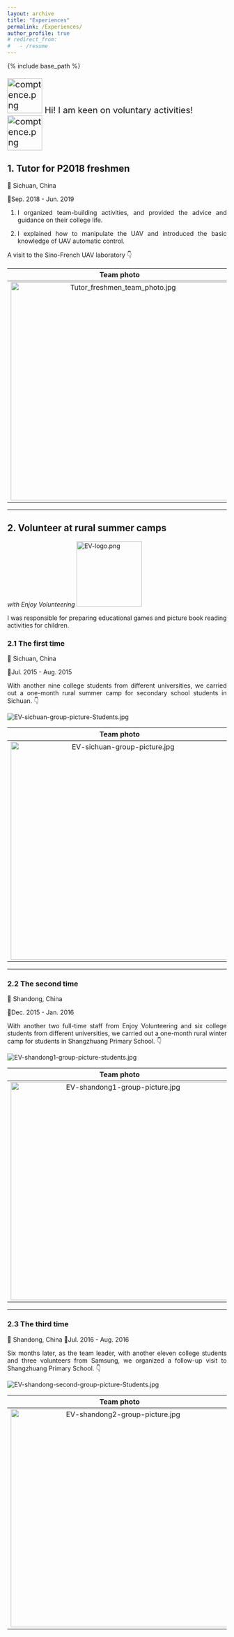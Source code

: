 ```yaml
---
layout: archive
title: "Experiences"
permalink: /Experiences/
author_profile: true
# redirect_from:
#   - /resume
---
```


{% include base_path %}

<!-- 在学习和科研之余，我还参加了很多志愿服务活动。 -->

<p style="center; font-size:20px;">
<img src="https://jianhua-WANG-BUAA.github.io/images/comptence.png" alt="comptence.png" border="0" width="80"/> Hi! I am keen on voluntary activities! <img src="https://jianhua-WANG-BUAA.github.io/images/comptence.png" alt="comptence.png" border="0" width="80"/>
</p>


## 1. Tutor for P2018 freshmen

📍 Sichuan, China

📅Sep. 2018 - Jun. 2019

1. <p style="text-align:justify; text-justify:inter-ideograph;">I organized team-building activities, and provided the advice and guidance on their college life.</p> 
2. <p style="text-align:justify; text-justify:inter-ideograph;">I explained how to manipulate the UAV and introduced the basic knowledge of UAV automatic control.</p> 

<!-- 带领新同学参观中法无人机实验室，并为他们讲解无人机控制的基本知识。 -->

A visit to the Sino-French UAV laboratory 👇

|                   Team photo                   |        UAV knowledge explanation                |         UAV flight time            |
| :----------------------------------------------------------: | :----------------------------------------------------------: | :----------------------------------------------------------: |
| <img src="https://jianhua-WANG-BUAA.github.io/images/Tutor_freshmen_team_photo.jpg" alt="Tutor_freshmen_team_photo.jpg" border="0" width="500"/> | <img src="https://jianhua-WANG-BUAA.github.io/images/Tutor_freshmen_UAV_teaching.jpg" alt="Tutor_freshmen_UAV_teaching.jpg" border="0" width="500"/> | <img src="https://jianhua-WANG-BUAA.github.io/images/Tutor_freshmen_UAV_flight.jpg" alt="Tutor_freshmen_UAV_flight.jpg" border="0" width="500"/> |

-----------------

## 2. Volunteer at rural summer camps
*with Enjoy Volunteering* <img src="https://jianhua-WANG-BUAA.github.io/images/EV-logo.png" alt="EV-logo.png" border="0" width="150"/>

I was responsible for preparing educational games and picture book reading activities for children.

### 2.1 The first time 

📍 Sichuan, China

📅Jul. 2015 - Aug. 2015

<p style="text-align:justify; text-justify:inter-ideograph;">
With another nine college students from different universities, we carried out a one-month rural summer camp for secondary school students in Sichuan. 👇
</p>

<img src="https://jianhua-WANG-BUAA.github.io/images/EV-sichuan-group-picture-Students.jpg" alt="EV-sichuan-group-picture-Students.jpg" border="0"/>

|                   Team photo                   |        Play time                     |         Follow-up visit              |
| :----------------------------------------------------------: | :----------------------------------------------------------: | :----------------------------------------------------------: |
| <img src="https://jianhua-WANG-BUAA.github.io/images/EV-sichuan-group-picture.jpg" alt="EV-sichuan-group-picture.jpg" border="0" width="500"/> | <img src="https://jianhua-WANG-BUAA.github.io/images/EV-sichuan-activities (2).jpg" alt="EV-sichuan-activities (2).jpg" border="0" width="500"/> | <img src="https://jianhua-WANG-BUAA.github.io/images/EV-sichuan-activities (1).jpg" alt="EV-sichuan-activities (1).jpg" border="0" width="500"/> |

------------------------
### 2.2 The second time 

📍 Shandong, China

📅Dec. 2015 - Jan. 2016

<p style="text-align:justify; text-justify:inter-ideograph;">
With another two full-time staff from Enjoy Volunteering and six college students from different universities, we carried out a one-month rural winter camp for students in Shangzhuang Primary School. 👇
</p>

<img src="https://jianhua-WANG-BUAA.github.io/images/EV-shandong1-group-picture-students.jpg" alt="EV-shandong1-group-picture-students.jpg" border="0"/>

|                   Team photo                   |        Activity time                     |         Closing ceremony             |
| :----------------------------------------------------------: | :----------------------------------------------------------: | :----------------------------------------------------------: |
| <img src="https://jianhua-WANG-BUAA.github.io/images/EV-shandong1-group-picture.jpg" alt="EV-shandong1-group-picture.jpg" border="0" width="500"/> | <img src="https://jianhua-WANG-BUAA.github.io/images/EV-shandong1-activity.jpg" alt="EV-shandong1-activity.jpg" border="0" width="500"/> | <img src="https://jianhua-WANG-BUAA.github.io/images/EV-shandong1-group-picture-end.jpg" alt="EV-shandong1-group-picture-end.jpg" border="0" width="500"/> |

----------------------
### 2.3 The third time 

📍 Shandong, China
📅Jul. 2016 - Aug. 2016

<p style="text-align:justify; text-justify:inter-ideograph;">
Six months later, as the team leader, with another eleven college students and three volunteers from Samsung, we organized a follow-up visit to Shangzhuang Primary School. 👇
</p>

<img src="https://jianhua-WANG-BUAA.github.io/images/EV-shandong2-group-picture-Students.jpg" alt="EV-shandong-second-group-picture-Students.jpg" border="0"/>

|                   Team photo                   |        Training time                     |         Team with Samsung volunteers            |
| :----------------------------------------------------------: | :----------------------------------------------------------: | :----------------------------------------------------------: |
| <img src="https://jianhua-WANG-BUAA.github.io/images/EV-shandong2-group-picture.jpg" alt="EV-shandong2-group-picture.jpg" border="0" width="500"/> | <img src="https://jianhua-WANG-BUAA.github.io/images/EV-shandong2-training-tutor.jpg" alt="EV-shandong2-training-tutor.jpg" border="0" width="500"/> | <img src="https://jianhua-WANG-BUAA.github.io/images/EV-shandong2-sumsing-volunteers.jpg" alt="EV-shandong2-sumsing-volunteers.jpg" border="0" width="500"/> |




